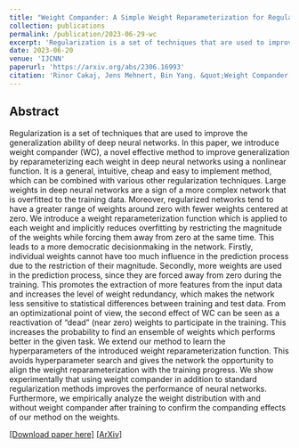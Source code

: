 ```yaml
---
title: "Weight Compander: A Simple Weight Reparameterization for Regularization"
collection: publications
permalink: /publication/2023-06-29-wc
excerpt: 'Regularization is a set of techniques that are used to improve the generalization ability of deep neural networks. In this paper, we introduce weight compander (WC), a novel effective method to improve generalization by reparameterizing each weight in deep neural networks using a nonlinear function.'
date: 2023-06-20
venue: 'IJCNN'
paperurl: 'https://arxiv.org/abs/2306.16993'
citation: 'Rinor Cakaj, Jens Mehnert, Bin Yang. &quot;Weight Compander: A Simple Weight Reparameterization for Regularization.&quot; <i>IJCNN 2023</i>.'
---
```


## Abstract
Regularization is a set of techniques that are used
to improve the generalization ability of deep neural networks.
In this paper, we introduce weight compander (WC), a novel
effective method to improve generalization by reparameterizing
each weight in deep neural networks using a nonlinear function.
It is a general, intuitive, cheap and easy to implement method,
which can be combined with various other regularization techniques.
Large weights in deep neural networks are a sign of a
more complex network that is overfitted to the training data.
Moreover, regularized networks tend to have a greater range of
weights around zero with fewer weights centered at zero. We
introduce a weight reparameterization function which is applied
to each weight and implicitly reduces overfitting by restricting
the magnitude of the weights while forcing them away from
zero at the same time. This leads to a more democratic decisionmaking
in the network. Firstly, individual weights cannot have
too much influence in the prediction process due to the restriction
of their magnitude. Secondly, more weights are used in the
prediction process, since they are forced away from zero during
the training. This promotes the extraction of more features from
the input data and increases the level of weight redundancy,
which makes the network less sensitive to statistical differences
between training and test data. From an optimizational point of
view, the second effect of WC can be seen as a reactivation of
“dead” (near zero) weights to participate in the training. This
increases the probability to find an ensemble of weights which
performs better in the given task. We extend our method to learn
the hyperparameters of the introduced weight reparameterization
function. This avoids hyperparameter search and gives the
network the opportunity to align the weight reparameterization
with the training progress. We show experimentally that using
weight compander in addition to standard regularization methods
improves the performance of neural networks. Furthermore, we
empirically analyze the weight distribution with and without
weight compander after training to confirm the companding
effects of our method on the weights.

[\[Download paper here\]](/files/WC_IJCNN_2023.pdf)
[\[ArXiv\]](https://arxiv.org/abs/2306.16993)
